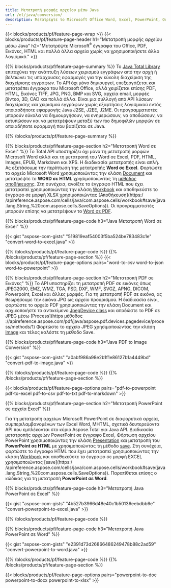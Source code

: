 ```yaml
---
title: Μετατροπή μορφής αρχείου μέσω Java 
url: /el/java/conversion/
description: Μετατρέψτε το Microsoft Office Word, Excel, PowerPoint, Outlook, PDF, HTML, τρισδιάστατες εικόνες, διαγράμματα, μορφές βίντεο και διάφορες άλλες μορφές με λίγες μόνο γραμμές κώδικα Java.
---
```


{{< blocks/products/pf/feature-page-wrap >}}
{{< blocks/products/pf/feature-page-header h1="Μετατροπή μορφής αρχείου μέσω Java" h2="Μετατρέψτε Microsoft<sup>&reg;</sup> έγγραφα του Office, PDF, Εικόνες, HTML και πολλά άλλα αρχεία χωρίς να χρησιμοποιήσετε άλλο λογισμικό." >}}

{{% blocks/products/pf/feature-page-summary %}}
Το [Java Total Library](https://products.aspose.com/total/java/) επιταχύνει την ανάπτυξη λύσεων χειρισμού εγγράφων από την αρχή ή βελτιώνει τις υπάρχουσες εφαρμογές για την εύκολη διαχείριση της διαχείρισης εγγράφων. Το API όχι μόνο δημιουργεί, επεξεργάζεται και μετατρέπει έγγραφα του Microsoft Office, αλλά χειρίζεται επίσης PDF, HTML, Εικόνες TIFF, JPG, PNG, BMP και SVG, αρχεία email, μορφές βίντεο, 3D, CAD και πολλά άλλα. Είναι μια συλλογή από API λύσεων διαχείρισης και χειρισμού εγγράφων χωρίς εξαρτήσεις λογισμικού εντός οποιασδήποτε εφαρμογής Java J2SE, J2EE, J2ME. Οι προγραμματιστές μπορούν εύκολα να δημιουργήσουν, να ενημερώσουν, να αποδώσουν, να εκτυπώσουν και να μετατρέψουν μεταξύ των πιο δημοφιλών μορφών σε οποιαδήποτε εφαρμογή που βασίζεται σε Java.

{{% /blocks/products/pf/feature-page-summary  %}}

{{% blocks/products/pf/feature-page-section  h2="Μετατροπή Word σε Excel" %}}
Το Total API υποστηρίζει όχι μόνο τη μετατροπή μορφών Microsoft Word αλλά και τη μετατροπή του Word σε Excel, PDF, HTML, Images, EPUB, Markdown και XPS. Η διαδικασία μετατροπής είναι απλή. Ας εξετάσουμε την περίπτωση της μετατροπής **Word σε Excel**. Φορτώστε το αρχείο Microsoft Word χρησιμοποιώντας την κλάση [Document](https://reference.aspose.com/words/java/com.aspose.words/Document) και μετατρέψτε το **WORD σε HTML** χρησιμοποιώντας τη [μέθοδος αποθήκευσης](https://reference.aspose.com/words/java/com.aspose.words/Document#save(java.lang.String,com.aspose.words.SaveOptions)). Στη συνέχεια, ανοίξτε το έγγραφο HTML που έχει μετατραπεί χρησιμοποιώντας την κλάση [Workbook](https://reference.aspose.com/cells/java/com.aspose.cells/Workbook) και αποθηκεύστε το έγγραφο σε μορφή XLSX χρησιμοποιώντας [Αποθήκευση](https:/ /apireference.aspose.com/cells/java/com.aspose.cells/workbook#save(java.lang.String,%20com.aspose.cells.SaveOptions)).
 Οι προγραμματιστές μπορούν επίσης να μετατρέψουν το [Word σε PDF](https://products.aspose.com/words/java/conversion/word-to-pdf/).


{{% blocks/products/pf/feature-page-code h3="Java Μετατροπή Word σε Excel" %}}

{{< gist "aspose-com-gists" "519819eaf54003f5ba524be783483c1e" "convert-word-to-excel.java" >}}

{{% /blocks/products/pf/feature-page-code  %}}
{{% /blocks/products/pf/feature-page-section %}}
{{< blocks/products/pf/feature-page-options pairs="word-to-csv word-to-json word-to-powerpoint" >}}


{{% blocks/products/pf/feature-page-section  h2="Μετατροπή PDF σε Εικόνες" %}}
Το API υποστηρίζει τη μετατροπή PDF σε εικόνες όπως JPEG2000, EMZ, WMZ, TGA, PSD, DXF, WMF, SVGZ, APNG, DICOM, Powerpoint, Excel και άλλες μορφές. Για τη μετατροπή PDF σε εικόνα, ας θεωρήσουμε την εικόνα JPG ως αρχείο προορισμού. Η διαδικασία είναι, φορτώστε το αρχείο PDF χρησιμοποιώντας την κλάση Document και αρχικοποιήστε το αντικείμενο [JpegDevice class](https://reference.aspose.com/pdf/java/aspose.pdf.devices/jpegdevice) και αποδώστε το PDF σε JPEG μέσω [Process](https μέθοδος ://apireference.aspose.com/pdf/java/aspose.pdf.devices.pagedevice/process/methods/1)
Φορτώστε το αρχείο JPEG χρησιμοποιώντας την κλάση [Image](https://reference.aspose.com/imaging/java/aspose.imaging/image) και τέλος καλέστε τη μέθοδο Save.

{{% blocks/products/pf/feature-page-code h3="Java PDF to Image Conversion" %}}

{{< gist "aspose-com-gists" "a0abf986a98e2b1f1e86127b1a4449bd" "convert-pdf-to-image.java" >}}


{{% /blocks/products/pf/feature-page-code  %}}
{{% /blocks/products/pf/feature-page-section %}}

{{< blocks/products/pf/feature-page-options pairs="pdf-to-powerpoint pdf-to-excel pdf-to-csv pdf-to-txt pdf-to-markdown" >}}

{{% blocks/products/pf/feature-page-section  h2="Μετατροπή PowerPoint σε αρχεία Excel" %}}

Για τη μετατροπή αρχείων Microsoft PowerPoint σε διαφορετικά αρχεία, συμπεριλαμβανομένων των Excel Word, MHTML, σχετικά δευτερεύοντα API που εμπλέκονται στο κύριο Aspose.Total για Java API. Διαδικασία μετατροπής αρχείων PowerPoint σε έγγραφο Excel, Φόρτωση αρχείου PowerPoint χρησιμοποιώντας την κλάση [Presentation](https://reference.aspose.com/slides/java/com.aspose.slides/Presentation) και μετατροπή του **PowerPoint σε HTML** με χρησιμοποιώντας τη μέθοδο [save](https://reference.aspose.com/slides/java/com.aspose.slides/Presentation#save-java.lang.String-int-com.aspose.slides.ISaveOptions-). Στη συνέχεια, φορτώστε το έγγραφο HTML που έχει μετατραπεί χρησιμοποιώντας την κλάση [Workbook](https://reference.aspose.com/cells/java/com.aspose.cells/Workbook) και αποθηκεύστε το έγγραφο σε μορφή EXCEL χρησιμοποιώντας [save](https:/ /apireference.aspose.com/cells/java/com.aspose.cells/workbook#save(java.lang.String,%20com.aspose.cells.SaveOptions)). Παρατίθεται επίσης ο κώδικας για τη μετατροπή **PowerPoint σε Word**.

{{% blocks/products/pf/feature-page-code h3="Μετατροπή Java PowerPoint σε Excel" %}}

{{< gist "aspose-com-gists" "4b527b3966d48e40c1b50136eebdbb6e" "convert-powerpoint-to-excel.java" >}}

{{% /blocks/products/pf/feature-page-code %}}

{{% blocks/products/pf/feature-page-code h3="Μετατροπή Java PowerPoint σε Word" %}}

{{< gist "aspose-com-gists" "e2391d73d26866486249478b88c2ad59" "convert-powerpoint-to-word.java" >}}

{{% /blocks/products/pf/feature-page-code %}}
{{% /blocks/products/pf/feature-page-section %}}

{{< blocks/products/pf/feature-page-options pairs="powerpoint-to-doc powerpoint-to-docx powerpoint-to-xlsx" >}}
